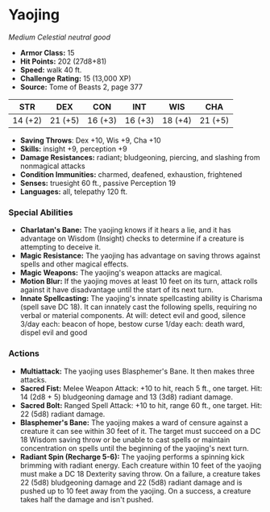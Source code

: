 # Yaojing

*Medium* *Celestial* *neutral good*

- **Armor Class:** 15
- **Hit Points:** 202 (27d8+81)
- **Speed:** walk 40 ft.
- **Challenge Rating:** 15 (13,000 XP)
- **Source:** Tome of Beasts 2, page 377

| STR | DEX | CON | INT | WIS | CHA |
| --- | --- | --- | --- | --- | --- |
| 14 (+2) | 21 (+5) | 16 (+3) | 16 (+3) | 18 (+4) | 21 (+5) |

- **Saving Throws**: Dex +10, Wis +9, Cha +10
- **Skills:** insight +9, perception +9
- **Damage Resistances:** radiant; bludgeoning, piercing, and slashing from nonmagical attacks
- **Condition Immunities:** charmed, deafened, exhaustion, frightened
- **Senses:** truesight 60 ft., passive Perception 19
- **Languages:** all, telepathy 120 ft.

### Special Abilities

- **Charlatan's Bane:** The yaojing knows if it hears a lie, and it has advantage on Wisdom (Insight) checks to determine if a creature is attempting to deceive it.
- **Magic Resistance:** The yaojing has advantage on saving throws against spells and other magical effects.
- **Magic Weapons:** The yaojing's weapon attacks are magical.
- **Motion Blur:** If the yaojing moves at least 10 feet on its turn, attack rolls against it have disadvantage until the start of its next turn.
- **Innate Spellcasting:** The yaojing's innate spellcasting ability is Charisma (spell save DC 18). It can innately cast the following spells, requiring no verbal or material components.
At will: detect evil and good, silence
3/day each: beacon of hope, bestow curse
1/day each: death ward, dispel evil and good

### Actions

- **Multiattack:** The yaojing uses Blasphemer's Bane. It then makes three attacks.
- **Sacred Fist:** Melee Weapon Attack: +10 to hit, reach 5 ft., one target. Hit: 14 (2d8 + 5) bludgeoning damage and 13 (3d8) radiant damage.
- **Sacred Bolt:** Ranged Spell Attack: +10 to hit, range 60 ft., one target. Hit: 22 (5d8) radiant damage.
- **Blasphemer's Bane:** The yaojing makes a ward of censure against a creature it can see within 30 feet of it. The target must succeed on a DC 18 Wisdom saving throw or be unable to cast spells or maintain concentration on spells until the beginning of the yaojing's next turn.
- **Radiant Spin (Recharge 5-6):** The yaojing performs a spinning kick brimming with radiant energy. Each creature within 10 feet of the yaojing must make a DC 18 Dexterity saving throw. On a failure, a creature takes 22 (5d8) bludgeoning damage and 22 (5d8) radiant damage and is pushed up to 10 feet away from the yaojing. On a success, a creature takes half the damage and isn't pushed.


